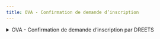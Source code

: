 ```yaml
---
title: OVA - Confirmation de demande d’inscription
---
```


<details>

<summary>OVA - Confirmation de demande d’inscription par DREETS</summary>

* **Déclencheur :** L'utilisateur qui a réalisé la demande de création de compte et qui valide sa demande avec le lien disponible dans le mail

- **Expéditeur :** nepasrepondre@vao.social.gouv.fr
- **Destinataire** : Lui-même

* **Object du mail** : VAO - confirmation de votre demande d’inscription

- **Contenu du mail** :&#x20;

```
Bonjour,


Votre inscription a bien été prise en compte. Elle a été adressée à la DREETS de votre siège social, qui va traiter la demande sous peu.


L’adresse de contact de la DREETS est la suivante : [EMAIL DREETS]


Si vous avez besoin d’accompagnement, vous pouvez contacter notre équipe support


Cordialement.
L'équipe du SI VAO
Portail VAO
```

<figure><img src="../assets/Capture d’écran 2025-06-13 à 16.05.58.png" alt=""><figcaption></figcaption></figure>

</details>
